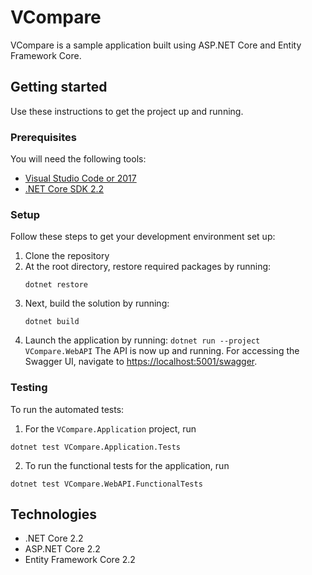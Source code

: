 # VCompare

VCompare is a sample application built using ASP.NET Core and Entity Framework Core.

## Getting started
Use these instructions to get the project up and running.

### Prerequisites
You will need the following tools:
* [Visual Studio Code or 2017](https://www.visualstudio.com/downloads/)
* [.NET Core SDK 2.2](https://www.microsoft.com/net/download/dotnet-core/2.2)

### Setup
Follow these steps to get your development environment set up:

  1. Clone the repository
  2. At the root directory, restore required packages by running:
     ```
     dotnet restore
     ```
  3. Next, build the solution by running:
     ```
     dotnet build
     ```
  4. Launch the application by running:
    ```
	  dotnet run --project VCompare.WebAPI
    ```
The API is now up and running. For accessing the Swagger UI, navigate to [https://localhost:5001/swagger](https://localhost:5001/swagger).

### Testing
To run the automated tests:
  1. For the `VCompare.Application` project, run
  ```
  dotnet test VCompare.Application.Tests
  ```
  2. To run the functional tests for the application, run
  ```
  dotnet test VCompare.WebAPI.FunctionalTests
  ```

## Technologies
* .NET Core 2.2
* ASP.NET Core 2.2
* Entity Framework Core 2.2
